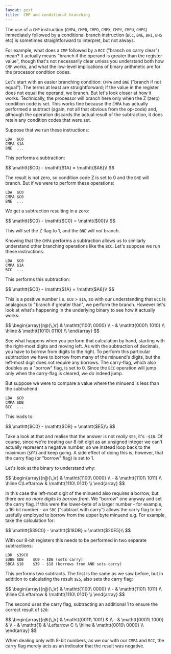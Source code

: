 ```yaml
---
layout: post
title:  CMP and conditional branching
---
```


The use of a `CMP` instruction (`CMPA`, `CMPB`, `CMPD`, `CMPX`, `CMPY`, `CMPU`, `CMPS`) immediately followed by a conditional branch instruction (`BCC`, `BNE`, `BHI`, `BHS` etc) is sometimes straightforward to interpret, but not always.

For example, what does a `CMP` followed by a `BCC` ("branch on carry clear") mean? It actually means "branch if the operand is greater than the register value", though that's not necessarily clear unless you understand both how `CMP` works, and what the low-level implications of binary arithmetic are for the processor condition codes.

Let's start with an easier branching condition: `CMPA` and `BNE` ("branch if not equal"). The terms at least are straightforward; if the value in the register does not equal the operand, we branch. But let's look closer at how it works. Technically, the processor will branch here only when the Z (zero) condition code is set. This works fine because the `CMPA` has actually performed a subtract (again, not all that obvious from the op-code) and, although the operation discards the actual result of the subtraction, it does retain any condition codes that were set. 

Suppose that we run these instructions:

```
LDA  $C0
CMPA $1A
BNE  ...
```

This performs a subtraction:

<div>$$
\mathtt{$C0} - \mathtt{$1A} = \mathtt{$A6}\\
$$</div>

The result is not zero, so condition code Z is set to 0 and the `BNE` will branch. But if we were to perform these operations:

```
LDA  $C0
CMPA $C0
BNE  ...
```

We get a subtraction resulting in a zero:

<div>$$
\mathtt{$C0} - \mathtt{$C0} = \mathtt{$00}\\
$$</div>

This will set the Z flag to 1, and the `BNE` will *not* branch.

Knowing that the `CMPA` performs a subtraction allows us to similarly understand other branching operations like the `BCC`. Let's suppose we run these instructions:

```
LDA  $C0
CMPA $1A
BCC  ...
```

This performs this subtraction:

<div>$$
\mathtt{$C0} - \mathtt{$1A} = \mathtt{$A6}\\
$$</div>

This is a positive number i.e. `$C0` > `$1A`, so with our understanding that `BCC` is analagous to "branch if greater than", we perform the branch. However let's look at what's happening in the underlying binary to see how it actually works:

<div>$$
\begin{array}{r@{\,}r}
      & \mathtt{1100\ 0000} \\
    - & \mathtt{0001\ 1010} \\
    \hline
      & \mathtt{1010\ 0110} \\
\end{array}
$$</div>

See what happens when you perform that calculation by hand, starting with the right-most digits and moving left. As with the subtraction of decimals, you have to borrow from digits to the right. To perform this particular subtraction we have to borrow from many of the minuend's digits, but the left-most digit does not require any borrows. The carry-flag, which also doubles as a "borrow" flag, is set to 0. Since the `BCC` operation will jump only when the carry-flag is cleared, we do indeed jump.

But suppose we were to compare a value where the minuend is less than the subtrahend:

```
LDA  $C0
CMPA $DB
BCC  ...
```

This leads to:

<div>$$
\mathtt{$C0} - \mathtt{$DB} = \mathtt{$E5}\\
$$</div>

Take a look at that and realise that the answer is not *really* `$E5`, it's `-$1B`. Of course, since we're treating our 8-bit digit as an unsigned integer we can't actually represent a negative number, so we instead loop back to the maximum (`$FF`) and keep going. A side effect of doing this is, however, that the carry flag (or "borrow" flag) is set to 1.

Let's look at the binary to understand why:

<div>$$
\begin{array}{r@{\,}r}
      & \mathtt{1100\ 0000} \\
    - & \mathtt{1101\ 1011} \\
    \hline
      C\Leftarrow & \mathtt{1110\ 0101} \\
\end{array}
$$</div>

In this case the left-most digit of the minuend also requires a borrow, but there *are no more digits to borrow from*. We "borrow" one anyway and set the carry flag. If this were the lower-byte of a larger number - for example, a 16-bit number - an `SBC` ("subtract with carry") allows the carry flag to be usefully employed to borrow from the upper byte minuend e.g. For example, take the calculation for:

<div>$$
\mathtt{$39C0} - \mathtt{$18DB} = \mathtt{$20E5}\\
$$</div>

With our 8-bit registers this needs to be performed in two separate subtractions:

```
LDD  $39C0
SUBB $DB    $C0 - $DB (sets carry)
SBCA $18    $39 - $18 (borrows from AND sets carry)
```

This performs two subtracts. The first is the same as we saw before, but in addition to calculating the result `$E5`, also sets the carry flag:

<div>$$
\begin{array}{r@{\,}r}
      & \mathtt{1100\ 0000} \\
    - & \mathtt{1101\ 1011} \\
    \hline
      C\Leftarrow & \mathtt{1110\ 0101} \\
\end{array}
$$</div>

The second uses the carry flag, subtracting an additional 1 to ensure the correct result of `$20`:

<div>$$
\begin{array}{r@{\,}r}
      & \mathtt{0011\ 1001} & \\
    - & \mathtt{0001\ 1000} & \\
    - & \mathtt{1} & \Leftarrow C \\
    \hline
      & \mathtt{0010\ 0000} \\
\end{array}
$$</div>

When dealing only with 8-bit numbers, as we our with our `CMPA` and `BCC`, the carry flag merely acts as an indicator that the result was negative.
